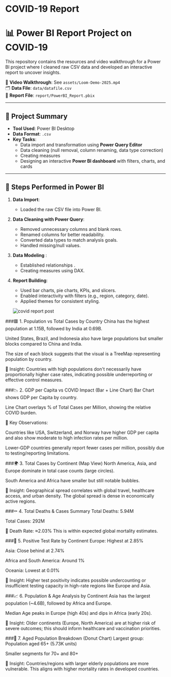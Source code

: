 # COVID-19 Report 
# 📊 Power BI Report Project on COVID-19 

This repository contains the resources and video walkthrough for a Power BI project where I cleaned raw CSV data and developed an interactive report to uncover insights.

🎥 **Video Walkthrough**: See `assets/Loom-Demo-2025.mp4`  
🗂️ **Data File**: `data/datafile.csv`  
📄 **Report File**: `report/PowerBI_Report.pbix`

---

## 🔧 Project Summary

- **Tool Used**: Power BI Desktop
- **Data Format**: `.csv` 
- **Key Tasks**:
  - Data import and transformation using **Power Query Editor**
  - Data cleaning (null removal, column renaming, data type correction)
  - Creating measures 
  - Designing an interactive **Power BI dashboard** with filters, charts, and cards

---

## 📌 Steps Performed in Power BI

1. **Data Import**:
   - Loaded the raw CSV file into Power BI.

2. **Data Cleaning with Power Query**:
   - Removed unnecessary columns and blank rows.
   - Renamed columns for better readability.
   - Converted data types to match analysis goals.
   - Handled missing/null values.

3. **Data Modeling** :
   - Established relationships .
   - Creating measures using DAX.

4. **Report Building**:
   - Used bar charts, pie charts, KPIs, and slicers.
   - Enabled interactivity with filters (e.g., region, category, date).
   - Applied themes for consistent styling.
  
   ![covid report post](https://github.com/user-attachments/assets/0c2fd3d0-f97d-40a3-9265-615032e3ad60)

###🟥 1. Population vs Total Cases by Country
China has the highest population at 1.15B, followed by India at 0.69B.

United States, Brazil, and Indonesia also have large populations but smaller blocks compared to China and India.

The size of each block suggests that the visual is a TreeMap representing population by country.

📌 Insight: Countries with high populations don't necessarily have proportionally higher case rates, indicating possible underreporting or effective control measures.

###📉 2. GDP per Capita vs COVID Impact (Bar + Line Chart)
Bar Chart shows GDP per Capita by country.

Line Chart overlays % of Total Cases per Million, showing the relative COVID burden.

📌 Key Observations:

Countries like USA, Switzerland, and Norway have higher GDP per capita and also show moderate to high infection rates per million.

Lower-GDP countries generally report fewer cases per million, possibly due to testing/reporting limitations.

###🌍 3. Total Cases by Continent (Map View)
North America, Asia, and Europe dominate in total case counts (large circles).

South America and Africa have smaller but still notable bubbles.

📌 Insight: Geographical spread correlates with global travel, healthcare access, and urban density. The global spread is dense in economically active regions.

###⚰️ 4. Total Deaths & Cases Summary
Total Deaths: 5.94M

Total Cases: 292M

📌 Death Rate:
≈2.03%
This is within expected global mortality estimates.

###🧪 5. Positive Test Rate by Continent
Europe: Highest at 2.85%

Asia: Close behind at 2.74%

Africa and South America: Around 1%

Oceania: Lowest at 0.01%

📌 Insight: Higher test positivity indicates possible undercounting or insufficient testing capacity in high-rate regions like Europe and Asia.

###📈 6. Population & Age Analysis by Continent
Asia has the largest population (~4.6B), followed by Africa and Europe.

Median Age peaks in Europe (high 40s) and dips in Africa (early 20s).

📌 Insight: Older continents (Europe, North America) are at higher risk of severe outcomes; this should inform healthcare and vaccination priorities.

###🧓 7. Aged Population Breakdown (Donut Chart)
Largest group: Population aged 65+ (5.73K units)

Smaller segments for 70+ and 80+

📌 Insight: Countries/regions with larger elderly populations are more vulnerable. This aligns with higher mortality rates in developed countries.






